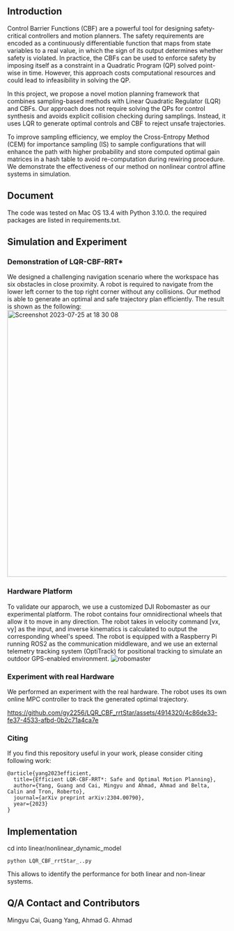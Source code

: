 ## Introduction

Control Barrier Functions (CBF) are a powerful tool for designing safety-critical controllers and motion planners. The safety requirements are encoded as a continuously differentiable function that maps from state variables to a real value, in which the sign of its output determines whether safety is violated. In practice, the CBFs can be used to enforce safety by imposing itself as a constraint in a Quadratic Program (QP) solved point-wise in time. However, this approach costs computational resources and could lead to infeasibility in solving the QP. 

In this project, we propose a novel motion planning framework that combines sampling-based methods with Linear Quadratic Regulator (LQR) and CBFs. Our approach does not require solving the QPs for control synthesis and avoids explicit collision checking during samplings. Instead, it uses LQR to generate optimal controls and CBF to reject unsafe trajectories. 

To improve sampling efficiency, we employ the Cross-Entropy Method (CEM) for importance sampling (IS) to sample configurations that will enhance the path with higher probability and store computed optimal gain matrices in a hash table to avoid re-computation during rewiring procedure. We demonstrate the effectiveness of our method on nonlinear control affine systems in simulation.


## Document

The code was tested on Mac OS 13.4 with Python 3.10.0. the required packages are listed in requirements.txt. 

## Simulation and Experiment
### Demonstration of LQR-CBF-RRT*
We designed a challenging navigation scenario where the workspace has six obstacles in close proximity. A robot is required to navigate from the lower left corner to the top right corner without any collisions. Our method is able to generate an optimal and safe trajectory plan efficiently. The result is shown as the following:  
<img width="612" alt="Screenshot 2023-07-25 at 18 30 08" src="https://github.com/gy2256/LQR_CBF_rrtStar/assets/4914320/fe97a0fd-4b88-4b9b-9a5b-c6833e44ff74">


### Hardware Platform
To validate our apparoch, we use a customized DJI Robomaster as our experimental platform. The robot contains four omnidirectional wheels that allow it to move in any direction. The robot takes in velocity command [vx, vy] as the input, and inverse kinematics is calculated to output the corresponding wheel's speed. The robot is equipped with a Raspberry Pi running ROS2 as the communication middleware, and we use an external telemetry tracking system (OptiTrack) for positional tracking to simulate an outdoor GPS-enabled environment. 
![robomaster](https://github.com/gy2256/LQR_CBF_rrtStar/assets/4914320/23220614-9310-456b-9284-09b54919f60a)

### Experiment with real Hardware
We performed an experiment with the real hardware. The robot uses its own online MPC controller to track the generated optimal trajectory. 

https://github.com/gy2256/LQR_CBF_rrtStar/assets/4914320/4c86de33-fe37-4533-afbd-0b2c71a4ca7e



### Citing

If you find this repository useful in your work, please consider citing following work:

```
@article{yang2023efficient,
  title={Efficient LQR-CBF-RRT*: Safe and Optimal Motion Planning},
  author={Yang, Guang and Cai, Mingyu and Ahmad, Ahmad and Belta, Calin and Tron, Roberto},
  journal={arXiv preprint arXiv:2304.00790},
  year={2023}
}
```

## Implementation

cd into linear/nonlinear_dynamic_model
```
python LQR_CBF_rrtStar_..py
```
This allows to identify the performance for both linear and non-linear systems.


## Q/A Contact and Contributors

Mingyu Cai, Guang Yang, Ahmad G. Ahmad
